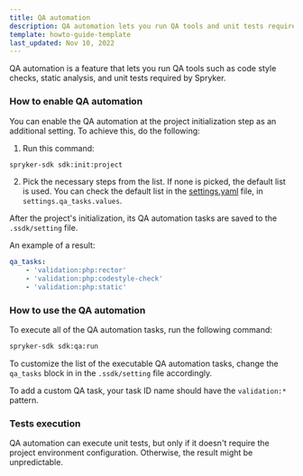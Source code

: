 ```yaml
---
title: QA automation
description: QA automation lets you run QA tools and unit tests required by Spryker
template: howto-guide-template
last_updated: Nov 10, 2022
---
```


QA automation is a feature that lets you run QA tools such as code style checks, static analysis, and unit tests required by Spryker.

### How to enable QA automation

You can enable the QA automation at the project initialization step as an additional setting. To achieve this, do the following:

1. Run this command:
   
```bash
spryker-sdk sdk:init:project
```
2. Pick the necessary steps from the list. If none is picked, the default list is used. You can check the default list in the [settings.yaml](https://github.com/spryker-sdk/sdk/blob/d6cac0ec997ea3ef067f8af07b8b375f96632a4f/src/Extension/Resources/config/setting/settings.yaml) file, in `settings.qa_tasks.values`.
   
After the project's initialization, its QA automation tasks are saved to the `.ssdk/setting` file.

An example of a result:

```yaml
qa_tasks:
    - 'validation:php:rector'
    - 'validation:php:codestyle-check'
    - 'validation:php:static'
```

### How to use the QA automation

To execute all of the QA automation tasks, run the following command:

```bash
spryker-sdk sdk:qa:run
```

To customize the list of the executable QA automation tasks, change the `qa_tasks` block in in the `.ssdk/setting` file accordingly.

To add a custom QA task, your task ID name should have the `validation:*` pattern.

### Tests execution

QA automation can execute unit tests, but only if it doesn't require the project environment configuration. Otherwise, the result might be unpredictable.
